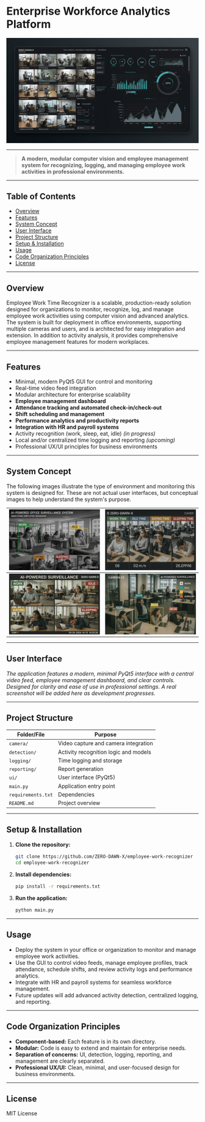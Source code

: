 # Enterprise Workforce Analytics Platform

![Hero Image](public/hero.jpg)

---

> **A modern, modular computer vision and employee management system for recognizing, logging, and managing employee work activities in professional environments.**

---

## Table of Contents
- [Overview](#overview)
- [Features](#features)
- [System Concept](#system-concept)
- [User Interface](#user-interface)
- [Project Structure](#project-structure)
- [Setup & Installation](#setup--installation)
- [Usage](#usage)
- [Code Organization Principles](#code-organization-principles)
- [License](#license)

---

## Overview
Employee Work Time Recognizer is a scalable, production-ready solution designed for organizations to monitor, recognize, log, and manage employee work activities using computer vision and advanced analytics. The system is built for deployment in office environments, supporting multiple cameras and users, and is architected for easy integration and extension. In addition to activity analysis, it provides comprehensive employee management features for modern workplaces.

---

## Features
- Minimal, modern PyQt5 GUI for control and monitoring
- Real-time video feed integration
- Modular architecture for enterprise scalability
- **Employee management dashboard**
- **Attendance tracking and automated check-in/check-out**
- **Shift scheduling and management**
- **Performance analytics and productivity reports**
- **Integration with HR and payroll systems**
- Activity recognition (work, sleep, eat, idle) *(in progress)*
- Local and/or centralized time logging and reporting *(upcoming)*
- Professional UX/UI principles for business environments

---

## System Concept

The following images illustrate the type of environment and monitoring this system is designed for. These are not actual user interfaces, but conceptual images to help understand the system's purpose.

| ![Office Monitoring](public/Office%20Monitoring.png) | ![Surveillance 1](public/Office%20Surveillance-1.png) |
|:---------------------------------------------------:|:-----------------------------------------------------:|
| ![Surveillance 2](public/Office%20Surveillance-2.png) | ![Surveillance](public/Office%20Surveillance.png)      |

---

## User Interface

*The application features a modern, minimal PyQt5 interface with a central video feed, employee management dashboard, and clear controls. Designed for clarity and ease of use in professional settings. A real screenshot will be added here as development progresses.*

---

## Project Structure

| Folder/File      | Purpose                                 |
|------------------|-----------------------------------------|
| `camera/`        | Video capture and camera integration    |
| `detection/`     | Activity recognition logic and models   |
| `logging/`       | Time logging and storage                |
| `reporting/`     | Report generation                       |
| `ui/`            | User interface (PyQt5)                  |
| `main.py`        | Application entry point                 |
| `requirements.txt`| Dependencies                            |
| `README.md`      | Project overview                        |

---

## Setup & Installation

1. **Clone the repository:**
   ```sh
   git clone https://github.com/ZERO-DAWN-X/employee-work-recognizer
   cd employee-work-recognizer
   ```
2. **Install dependencies:**
   ```sh
   pip install -r requirements.txt
   ```
3. **Run the application:**
   ```sh
   python main.py
   ```

---

## Usage
- Deploy the system in your office or organization to monitor and manage employee work activities.
- Use the GUI to control video feeds, manage employee profiles, track attendance, schedule shifts, and review activity logs and performance analytics.
- Integrate with HR and payroll systems for seamless workforce management.
- Future updates will add advanced activity detection, centralized logging, and reporting.

---

## Code Organization Principles
- **Component-based:** Each feature is in its own directory.
- **Modular:** Code is easy to extend and maintain for enterprise needs.
- **Separation of concerns:** UI, detection, logging, reporting, and management are clearly separated.
- **Professional UX/UI:** Clean, minimal, and user-focused design for business environments.

---

## License
MIT License 